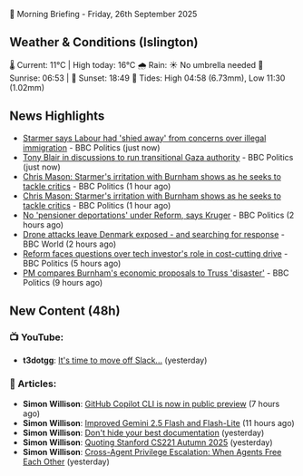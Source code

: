 🌅 Morning Briefing - Friday, 26th September 2025

## Weather & Conditions (Islington)

🌡️ Current: 11°C | High today: 16°C
🌧️ Rain: ☀️ No umbrella needed
🌅 Sunrise: 06:53 | 🌇 Sunset: 18:49
🌊 Tides: High 04:58 (6.73mm), Low 11:30 (1.02mm)

## News Highlights

- [Starmer says Labour had 'shied away' from concerns over illegal immigration](https://www.bbc.com/news/articles/cn832y43ql5o?at_medium=RSS&at_campaign=rss) - BBC Politics (just now)
- [Tony Blair in discussions to run transitional Gaza authority](https://www.bbc.com/news/articles/c3drmk95xlzo?at_medium=RSS&at_campaign=rss) - BBC Politics (just now)
- [Chris Mason: Starmer's irritation with Burnham shows as he seeks to tackle critics](https://www.bbc.com/news/articles/cly19zld70qo?at_medium=RSS&at_campaign=rss) - BBC Politics (1 hour ago)
- [Chris Mason: Starmer's irritation with Burnham shows as he seeks to tackle critics](https://www.bbc.com/news/articles/cly19zld70qo?at_medium=RSS&at_campaign=rss) - BBC Politics (1 hour ago)
- [No 'pensioner deportations' under Reform, says Kruger](https://www.bbc.com/news/articles/cy9nyex12j5o?at_medium=RSS&at_campaign=rss) - BBC Politics (2 hours ago)
- [Drone attacks leave Denmark exposed - and searching for response](https://www.bbc.com/news/articles/c4g96gvql99o?at_medium=RSS&at_campaign=rss) - BBC World (2 hours ago)
- [Reform faces questions over tech investor's role in cost-cutting drive](https://www.bbc.com/news/articles/c4gzwn42xdvo?at_medium=RSS&at_campaign=rss) - BBC Politics (5 hours ago)
- [PM compares Burnham's economic proposals to Truss 'disaster'](https://www.bbc.com/news/articles/cly0n24k04ro?at_medium=RSS&at_campaign=rss) - BBC Politics (9 hours ago)

## New Content (48h)
### 📺 YouTube:

- **t3dotgg**: [It's time to move off Slack...](https://www.youtube.com/watch?v=C28ywQbyKxs) (yesterday)

### 📝 Articles:

- **Simon Willison**: [GitHub Copilot CLI is now in public preview](https://simonwillison.net/2025/Sep/25/github-copilot-cli/#atom-everything) (7 hours ago)
- **Simon Willison**: [Improved Gemini 2.5 Flash and Flash-Lite](https://simonwillison.net/2025/Sep/25/improved-gemini-25-flash-and-flash-lite/#atom-everything) (11 hours ago)
- **Simon Willison**: [Don't hide your best documentation](https://simonwillison.net/2025/Sep/25/documentation/#atom-everything) (yesterday)
- **Simon Willison**: [Quoting Stanford CS221 Autumn 2025](https://simonwillison.net/2025/Sep/24/stanford/#atom-everything) (yesterday)
- **Simon Willison**: [Cross-Agent Privilege Escalation: When Agents Free Each Other](https://simonwillison.net/2025/Sep/24/cross-agent-privilege-escalation/#atom-everything) (yesterday)
